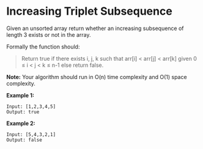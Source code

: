# Increasing Triplet Subsequence

Given an unsorted array return whether an increasing subsequence of length 3 exists or not in the array.

Formally the function should:

> Return true if there exists i, j, k
> such that arr[i] < arr[j] < arr[k] given 0 ≤ i < j < k ≤ n-1 else return false.

**Note:** Your algorithm should run in O(n) time complexity and O(1) space complexity.

**Example 1:**

```pseudo
Input: [1,2,3,4,5]
Output: true
```

**Example 2:**

```pseudo
Input: [5,4,3,2,1]
Output: false
```
